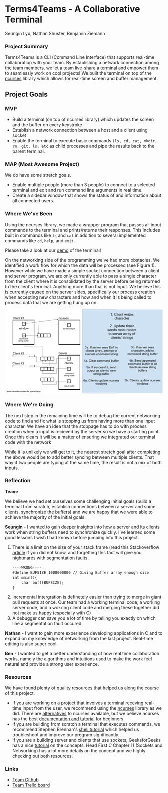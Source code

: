 # Terms4Teams - A Collaborative Terminal 

Seungin Lyu, Nathan Shuster, Benjamin Ziemann

### Project Summary

Terms4Teams is a CLI (Command Line Interface) that supports real-time collaboration with your team. By establishing a network connection among the team members, we let a team live-share a terminal and empower them to seamlessly work on cool projects! We built the terminal on top of the [ncurses](https://www.gnu.org/software/ncurses/ncurses.html) library which allows for real-time screen and buffer management.

## Project Goals
### MVP
- Build a terminal (on top of ncurses library) which updates the screen and the buffer on every keystroke 
- Establish a network connection between a host and a client using socket
- Enable the terminal to execute basic commands `(ls, cd, cat, mkdir, rm, git, ls, etc` as child processes and pipe the results back to the parent terminal.
    
### MAP (Most Awesome Project)
We do have some stretch goals.
- Enable multiple people (more than 3 people) to connect to a selected terminal and edit and run command line arguments in real time.
- Create a sidebar window that shows the status of and information about all connected users.
    
### Where We've Been

Using the ncurses library, we made a wrapper program that passes all input commands to the terminal and prints/returns their responses. This includes built in commands like `ls` and `cat` in addition to several implemented commands like `cd`, `help`, and `exit`.

Please take a look at our [demo](https://drive.google.com/open?id=1kTatByUHmqYgjs_GM8AlblINYWshqY2r) of the terminal!

On the networking side of the programming we've had more obstacles. We identified a work flow for which the data will be processed (see Figure 1). However while we have made a simple socket connection between a client and server program, we are only currently able to pass a single character from the client where it is consolidated by the server before being returned to the client's terminal. Anything more than that is not input. We believe this is currently caused on the server sides, specifically our process creation when accepting new characters and how and when it is being called to process data that we are getting hung up on.

![Figure 1: The plan for the program and how data is processed and in what order](https://github.com/zneb97/SoftSys---Terms4Teams/blob/master/reports/assets/workflow.png)


### Where We're Going

The next step in the remaining time will be to debug the current networking code to find and fix what is stopping us from having more than one input character. We have an idea that the stoppage has to do with process creation when a input is recieved by the server so we have a starting point. Once this clears it will be a matter of ensuring we integrated our terminal code with the network

While it is unlikely we will get to it, the nearest stretch goal after completing the above would be to add better syncing between multiple clients. That way if two people are typing at the same time, the result is not a mix of both inputs.

### Reflection
<b>Team:</b>

We believe we had set ourselves some challenging initial goals (build a terminal from scratch, establish connections between a server and some clients, synchronize the buffers) and we are happy that we were able to achieve the majority of the initial goals.

<b>Seungin</b> - I wanted to gain deeper insights into how a server and its clients work when string buffers need to synchronize quickly. I've learned some good lessons I wish I had known before jumping into this project. 

1. There is a limit on the size of your stack frame (read this Stackoverflow [article](https://stackoverflow.com/questions/216259/is-there-a-max-array-length-limit-in-c) if you did not know, and forgetting this fact will give you nightmares with segmentation faults. 
   ```
   ----WRONG----
   #define BUFSIZE 1000000000 // Giving Buffer array enough size 
   int main(){
       char buff[BUFSIZE];
   }
   ```
2. Incremental intergration is definetely easier than trying to merge in giant pull requests at once. Our team had a working terminal code, a working server code, and a wokring client code and merging these together did not make us happy (especially with C)
3. A debugger can save you a lot of time by telling you exactly on which line a segmentation fault occured

<b>Nathan</b> - I want to gain more experience developing applications in C and to expand on my knowledge of networking from the last project. Real-time editing is also super cool.

<b>Ben</b> - I wanted to get a better understanding of how real time collaboration works, namely the algorithms and intuitions used to make the work feel natural and provide a strong user experience.

### Resources

We have found plenty of quality resources that helped us along the course of this project.
- If you are working on a project that involves a terminal receving real-time input from the user, we recommend using the [ncurses](https://en.wikipedia.org/wiki/Ncurses) library as we did. There are [alternatives](https://alternativeto.net/software/ncurses/) to ncurses available, but we believe ncurses has the best [documentation and tutorial](https://www.tldp.org/HOWTO/NCURSES-Programming-HOWTO/) for beginners. 
- If you are building from scratch a terminal that executes commands, we recommend Stephen Brennan's [shell tutorial](https://brennan.io/2015/01/16/write-a-shell-in-c/) which helped us troubleshoot and improve our program significantly.
- If you are a building server and clients that use sockets, GeeksforGeeks has a nice [tutorial](https://www.geeksforgeeks.org/tcp-server-client-implementation-in-c/) on the concepts. Head First C Chapter 11 (Sockets and Networking) has a lot more details on the concept and we highly checking out both resources.


### Links 
- [Team Github](https://github.com/zneb97/SoftSys---Terms4Teams)
- [Team Trello board](https://trello.com/b/MWdqdabQ/terms4teams)


